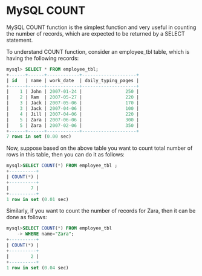 MySQL COUNT 
==============
MySQL COUNT function is the simplest function and very useful in counting the number of records, which are expected to be returned by a SELECT statement.

To understand COUNT function, consider an employee_tbl table, which is having the following records:

```sql
mysql> SELECT * FROM employee_tbl;
+------+------+------------+--------------------+
| id   | name | work_date  | daily_typing_pages |
+------+------+------------+--------------------+
|    1 | John | 2007-01-24 |                250 |
|    2 | Ram  | 2007-05-27 |                220 |
|    3 | Jack | 2007-05-06 |                170 |
|    3 | Jack | 2007-04-06 |                100 |
|    4 | Jill | 2007-04-06 |                220 |
|    5 | Zara | 2007-06-06 |                300 |
|    5 | Zara | 2007-02-06 |                350 |
+------+------+------------+--------------------+
7 rows in set (0.00 sec)
```
Now, suppose based on the above table you want to count total number of rows in this table, then you can do it as follows:

```sql
mysql>SELECT COUNT(*) FROM employee_tbl ;
+----------+
| COUNT(*) |
+----------+
|        7 |
+----------+
1 row in set (0.01 sec)
```
Similarly, if you want to count the number of records for Zara, then it can be done as follows:
```sql
mysql>SELECT COUNT(*) FROM employee_tbl
    -> WHERE name="Zara";
+----------+
| COUNT(*) |
+----------+
|        2 |
+----------+
1 row in set (0.04 sec)
```
